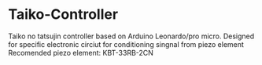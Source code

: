 # Taiko-Controller
Taiko no tatsujin controller based on Arduino Leonardo/pro micro.
Designed for specific electronic circiut for conditioning singnal from piezo element
Recomended piezo element: KBT-33RB-2CN
